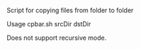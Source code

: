 Script for copying files from folder to folder

Usage  cpbar.sh srcDir dstDir


Does not support recursive mode.

